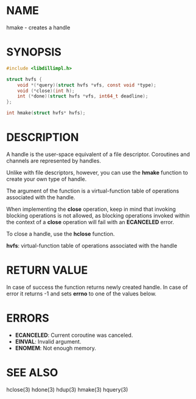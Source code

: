 # NAME

hmake - creates a handle

# SYNOPSIS

```c
#include <libdillimpl.h>

struct hvfs {
    void *(*query)(struct hvfs *vfs, const void *type);
    void (*close)(int h);
    int (*done)(struct hvfs *vfs, int64_t deadline);
};

int hmake(struct hvfs* hvfs);
```

# DESCRIPTION

A handle is the user-space equivalent of a file descriptor.
Coroutines and channels are represented by handles.

Unlike with file descriptors, however, you can use the **hmake**
function to create your own type of handle.

The argument of the function is a virtual-function table of
operations associated with the handle.

When implementing the **close** operation, keep in mind that
invoking blocking operations is not allowed, as blocking operations
invoked within the context of a **close** operation will fail with
an **ECANCELED** error.

To close a handle, use the **hclose** function.

**hvfs**: virtual-function table of operations associated with the handle

# RETURN VALUE

In case of success the function returns newly created handle. In case of error it returns -1 and sets **errno** to one of the values below.

# ERRORS

* **ECANCELED**: Current coroutine was canceled.
* **EINVAL**: Invalid argument.
* **ENOMEM**: Not enough memory.

# SEE ALSO

hclose(3) hdone(3) hdup(3) hmake(3) hquery(3) 
